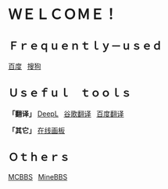 # ＷＥＬＣＯＭＥ！

## Ｆｒｅｑｕｅｎｔｌｙ－ｕｓｅｄ
[百度](https://www.baidu.net "")&ensp;
[搜狗](https://www.sogou.com "")&ensp;

## Ｕｓｅｆｕｌ　ｔｏｏｌｓ
**「翻译」**
[DeepL](https://www.deepl.com/translator "")&ensp;
[谷歌翻译](https://translate.google.com "")&ensp;
[百度翻译](https://fanyi.baidu.com "")&ensp;

**「其它」**
[在线画板](https://64bfab.github.io/draw "")&ensp;

## Ｏｔｈｅｒｓ
[MCBBS](https://www.mcbbs.net "")&ensp;
[MineBBS](https://www.minebbs.com "")&ensp;
